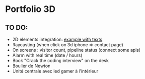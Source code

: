 # Portfolio 3D

## TO DO:
* 2D elements integration: [example with texts](https://r105.threejsfundamentals.org/threejs/lessons/threejs-align-html-elements-to-3d.html)
* Raycasting (when click on 3d iphone => contact page)
* On screens : visitor count, pipeline status (connect some apis)
* Alarm with real time (date / hours)
* Book "Crack the coding interview" on the desk
* Boulier de Newton
* Unité centrale avec led gamer à l'intérieur